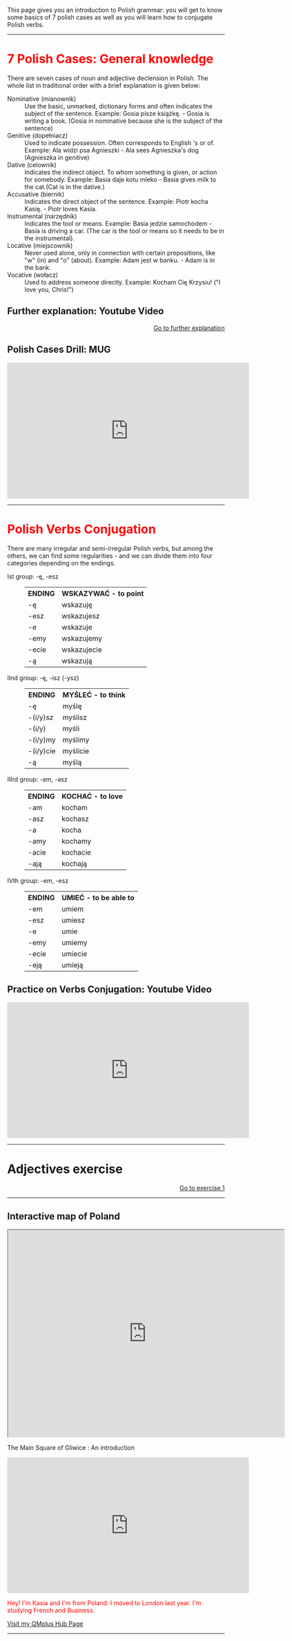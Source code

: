<style>
  .red {
    color: red;
    font-weight: bold;
  }
</style>

<p>This page gives you an introduction to Polish grammar: you will get to know some basics of 7 polish cases as well as you will learn how to conjugate Polish verbs. </p>
<hr>

<h1 style="color:red;">7 Polish Cases: General knowledge</h1>
<p> There are seven cases of noun and adjective declension in Polish. The whole list in traditional order with a brief explanation is given below:
  <dl>
  <dt>Nominative (mianownik)</dt>
  <dd>Use the basic, unmarked, dictionary forms and often indicates the subject of the sentence. Example: Gosia pisze książk<span style="red">ę</span>. - Gosia is writing a book. (Gosia in nominative because she is the subject of the sentence)</dd>
  <dt>Genitive (dopełniacz)</dt>
  <dd>Used to indicate possession. Often corresponds to English 's or of.
 Example: Ala widzi psa Agnieszki - Ala sees Agnieszka's dog (Agnieszka in genitive)</dd>
  <dt>Dative (celownik)</dt>
  <dd>Indicates the indirect object. To whom something is given, or action for somebody. Example: Basia daje kotu mleko - Basia gives milk to the cat.(Cat is in the dative.)</dd>
    <dt> Accusative (biernik)</dt>
    <dd>Indicates the direct object of the sentence. Example: Piotr kocha Kasię. - Piotr loves Kasia.</dd>
    <dt>Instrumental (narzędnik)</dt>
    <dd>Indicates the tool or means. Example: Basia jedzie samochodem - Basia is driving a car. (The car is the tool or means so it needs to be in the instrumental).</dd>
    <dt>Locative (miejscownik)</dt>
    <dd>Never used alone, only in connection with certain prepositions, like "w" (in) and "o" (about). Example: Adam jest w banku. - Adam is in the bank.</dd>
    <dt>Vocative (wołacz)</dt>
    <dd>Used to address someone directly. Example: Kocham Cię Krzysiu! ("I love you, Chris!")</dd>
  </dl> 

<h2>Further explanation: Youtube Video</h2>
<p>
  <a style="float:right;" href="practice.html" class="btn2">Go to further explanation</a>
  </p>
  <div style="clear:both;"> </div>
  
  <h2> Polish Cases Drill: MUG </h2>
  <iframe width="560" height="315" src="https://www.youtube.com/embed/1DMaMeql6W8" frameborder="0" allow="accelerometer; autoplay; encrypted-media; gyroscope; picture-in-picture" allowfullscreen></iframe>
  
 <hr>
 
 <h1 style="color:red;">Polish Verbs Conjugation</h1>
 <p> There are many irregular and semi-irregular Polish verbs, but among the others, we can find some regularities - and we can divide them into four categories depending on the endings.
  <dl>
    <dt>Ist group: -ę, -esz</dt>
     <dd>
   <table>
  <tr><th>ENDING</th><th>WSKAZYWAĆ - to point</th></tr>
  <tr><td>-ę</td><td>wskazuję</td></tr>
  <tr><td>-esz</td><td>wskazujesz</td></tr>
  <tr><td>-e</td><td>wskazuje</td></tr>
  <tr><td>-emy</td><td>wskazujemy</td></tr>
  <tr><td>-ecie</td><td>wskazujecie</td></tr>
  <tr><td>-ą</td><td>wskazują</td></tr>
 </table>
    </dd>
    <dt>IInd group: -ę, -isz (-ysz)</dt>
    <dd>
  <table>
  <tr><th>ENDING</th><th>MYŚLEĆ - to think</th></tr>
  <tr><td>-ę</td><td>myślę</td></tr>
  <tr><td>-(i/y)sz</td><td>myślisz</td></tr>
  <tr><td>-(i/y)</td><td>myśli</td></tr>
  <tr><td>-(i/y)my</td><td>myślimy</td></tr>
  <tr><td>-(i/y)cie</td><td>myślicie</td></tr>
  <tr><td>-ą</td><td>myślą</td></tr>
 </table>
    </dd>
    <dt>IIIrd group: -am, -asz</dt>
    <dd>
  <table>
     <tr><th>ENDING</th><th>KOCHAĆ - to love</th></tr>
  <tr><td>-am</td><td>kocham</td></tr>
  <tr><td>-asz</td><td>kochasz</td></tr>
  <tr><td>-a</td><td>kocha</td></tr>
  <tr><td>-amy</td><td>kochamy</td></tr>
  <tr><td>-acie</td><td>kochacie</td></tr>
  <tr><td>-ają</td><td>kochają</td></tr>
 </table>
    </dd>
    <dt>IVth group: -em, -esz</dt>
    <dd>
  <table>
  <tr><th>ENDING</th><th>UMIEĆ - to be able to</th></tr>
  <tr><td>-em</td><td>umiem</td></tr>
  <tr><td>-esz</td><td>umiesz</td></tr>
  <tr><td>-e</td><td>umie</td></tr>
  <tr><td>-emy</td><td>umiemy</td></tr>
  <tr><td>-ecie</td><td>umiecie</td></tr>
  <tr><td>-eją</td><td>umieją</td></tr>
 </table>
    </dd>
    
  <h2>Practice on Verbs Conjugation: Youtube Video</h2>
  <iframe width="560" height="315" src="https://www.youtube.com/embed/ASkrle_zD-k" frameborder="0" allow="accelerometer; autoplay; encrypted-media; gyroscope; picture-in-picture" allowfullscreen></iframe>
 <hr>
 

 
 
  
    




















<h1>Adjectives exercise</h1>

<p>
  <a style="float:right;" href="practice.html" class="btn2">Go to exercise 1</a>
  </p>
  <div style="clear:both;"> </div>

<hr>
 
 
 
 
<h2> Interactive map of Poland </h2>
<iframe src="https://www.google.com/maps/d/embed?mid=1QqM4vRSfXLjLlPI-n32GZjGqzgyhiWu7" width="640" height="480"></iframe>
<p> The Main Square of Gliwice : An introduction </p>
<iframe width="560" height="315" src="https://www.youtube.com/embed/g1ko5TuN_ks" frameborder="0" allow="accelerometer; autoplay; encrypted-media; gyroscope; picture-in-picture" allowfullscreen></iframe>


<p style="color:red;">Hey! I'm Kasia and I'm from Poland. I moved to London last year. I'm studying French and Business.</p>
<a href="https://hub.qmplus.qmul.ac.uk/view/view.php?profile=katarzyna-agnieszka-lakomska&page=sml209-computers-and-languages-2018-katarzyna"> Visit my QMplus Hub Page</a>
<hr>


